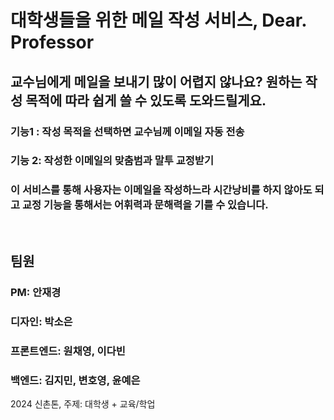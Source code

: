 # 대학생들을 위한 메일 작성 서비스, Dear. Professor
## 교수님에게 메일을 보내기 많이 어렵지 않나요? 원하는 작성 목적에 따라 쉽게 쓸 수 있도록 도와드릴게요.


### 기능1 : 작성 목적을 선택하면 교수님께 이메일 자동 전송
### 기능 2: 작성한 이메일의 맞춤범과 말투 교정받기
### 이 서비스를 통해 사용자는 이메일을 작성하느라 시간낭비를 하지 않아도 되고 교정 기능을 통해서는 어휘력과 문해력을 기를 수 있습니다.
<br/>

## 팀원
### PM: 안재경
### 디자인: 박소은
### 프론트엔드: 원채영, 이다빈
### 백엔드: 김지민, 변호영, 윤예은

2024 신촌톤, 주제: 대학생 + 교육/학업
